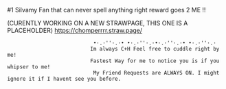 #1 Silvamy Fan that can never spell anything right reward goes 2 ME !!

(CURENTLY WORKING ON A NEW STRAWPAGE, THIS ONE IS A PLACEHOLDER) https://chomperrrr.straw.page/


    




                  


    


                                •·.·''·.·• •·.·''·.·•·.·''·.·• •·.·''·.·
                               Im always C+H Feel free to cuddle right by me!
                               Fastest Way for me to notice you is if you whipser to me! 
                                My Friend Requests are ALWAYS ON. I might ignore it if I havent see you before.

